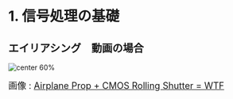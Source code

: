 <!-- 自動生成されたプリアンブル ここから -->
<!-- // $width:"841.89" -->
<!-- // $height:"595.28" -->
<!-- // $page_number:"true" -->
<!-- // $page:"14" -->
<!-- // $absolute_page:"14" -->
<!-- // $h2:"none" -->
<!-- // $h3:"none" -->
<!-- // $title:"true" -->
<!-- // $state_title:"2" -->
<!-- 自動生成されたプリアンブル ここまで -->

<!-- 前のページから引き継いだタイトル ここから -->
<!-- 前のページから引き継いだタイトル ここまで -->
# 1. 信号処理の基礎
## エイリアシング　動画の場合

![center 60%](./img/3192314056_fa8b5160d2_o.jpg)


<font size=4>画像 : [Airplane Prop + CMOS Rolling Shutter = WTF](https://www.flickr.com/photos/sorenragsdale/3192314056/in/photostream/)</font>

